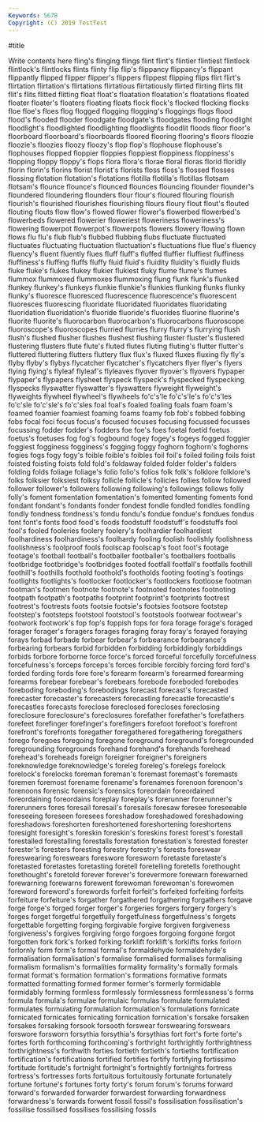 ```yaml
---
Keywords: 5678
Copyright: (C) 2019 TestTest
---
```


#title

Write contents here
 fling's flinging flings
flint flint's flintier flintiest flintlock flintlock's flintlocks flints flinty flip
flip's flippancy flippancy's flippant flippantly flipped flipper flipper's flippers flippest
flipping flips flirt flirt's flirtation flirtation's flirtations flirtatious flirtatiously flirted
flirting flirts flit flit's flits flitted flitting float float's floatation
floatation's floatations floated floater floater's floaters floating floats flock flock's
flocked flocking flocks floe floe's floes flog flogged flogging flogging's
floggings flogs flood flood's flooded flooder floodgate floodgate's floodgates flooding
floodlight floodlight's floodlighted floodlighting floodlights floodlit floods floor floor's floorboard
floorboard's floorboards floored flooring flooring's floors floozie floozie's floozies floozy
floozy's flop flop's flophouse flophouse's flophouses flopped floppier floppies floppiest
floppiness floppiness's flopping floppy floppy's flops flora flora's florae floral
floras florid floridly florin florin's florins florist florist's florists floss
floss's flossed flosses flossing flotation flotation's flotations flotilla flotilla's flotillas
flotsam flotsam's flounce flounce's flounced flounces flouncing flounder flounder's floundered
floundering flounders flour flour's floured flouring flourish flourish's flourished flourishes
flourishing flours floury flout flout's flouted flouting flouts flow flow's
flowed flower flower's flowerbed flowerbed's flowerbeds flowered flowerier floweriest floweriness
floweriness's flowering flowerpot flowerpot's flowerpots flowers flowery flowing flown flows
flu flu's flub flub's flubbed flubbing flubs fluctuate fluctuated fluctuates
fluctuating fluctuation fluctuation's fluctuations flue flue's fluency fluency's fluent fluently
flues fluff fluff's fluffed fluffier fluffiest fluffiness fluffiness's fluffing fluffs
fluffy fluid fluid's fluidity fluidity's fluidly fluids fluke fluke's flukes
flukey flukier flukiest fluky flume flume's flumes flummox flummoxed flummoxes
flummoxing flung flunk flunk's flunked flunkey flunkey's flunkeys flunkie flunkie's
flunkies flunking flunks flunky flunky's fluoresce fluoresced fluorescence fluorescence's fluorescent
fluoresces fluorescing fluoridate fluoridated fluoridates fluoridating fluoridation fluoridation's fluoride fluoride's
fluorides fluorine fluorine's fluorite fluorite's fluorocarbon fluorocarbon's fluorocarbons fluoroscope fluoroscope's
fluoroscopes flurried flurries flurry flurry's flurrying flush flush's flushed flusher
flushes flushest flushing fluster fluster's flustered flustering flusters flute flute's
fluted flutes fluting fluting's flutter flutter's fluttered fluttering flutters fluttery
flux flux's fluxed fluxes fluxing fly fly's flyby flyby's flybys
flycatcher flycatcher's flycatchers flyer flyer's flyers flying flying's flyleaf flyleaf's
flyleaves flyover flyover's flyovers flypaper flypaper's flypapers flysheet flyspeck flyspeck's
flyspecked flyspecking flyspecks flyswatter flyswatter's flyswatters flyweight flyweight's flyweights flywheel
flywheel's flywheels fo'c's'le fo'c's'le's fo'c's'les fo'c'sle fo'c'sle's fo'c'sles foal foal's
foaled foaling foals foam foam's foamed foamier foamiest foaming foams
foamy fob fob's fobbed fobbing fobs focal foci focus focus's
focused focuses focusing focussed focusses focussing fodder fodder's fodders foe
foe's foes foetal foetid foetus foetus's foetuses fog fog's fogbound
fogey fogey's fogeys fogged foggier foggiest fogginess fogginess's fogging foggy
foghorn foghorn's foghorns fogies fogs fogy fogy's foible foible's foibles
foil foil's foiled foiling foils foist foisted foisting foists fold
fold's foldaway folded folder folder's folders folding folds foliage foliage's
folio folio's folios folk folk's folklore folklore's folks folksier folksiest
folksy follicle follicle's follicles follies follow followed follower follower's followers
following following's followings follows folly folly's foment fomentation fomentation's fomented
fomenting foments fond fondant fondant's fondants fonder fondest fondle fondled
fondles fondling fondly fondness fondness's fondu fondu's fondue fondue's fondues
fondus font font's fonts food food's foods foodstuff foodstuff's foodstuffs
fool fool's fooled fooleries foolery foolery's foolhardier foolhardiest foolhardiness foolhardiness's
foolhardy fooling foolish foolishly foolishness foolishness's foolproof fools foolscap foolscap's
foot foot's footage footage's football football's footballer footballer's footballers footballs
footbridge footbridge's footbridges footed footfall footfall's footfalls foothill foothill's foothills
foothold foothold's footholds footing footing's footings footlights footlights's footlocker footlocker's
footlockers footloose footman footman's footmen footnote footnote's footnoted footnotes footnoting
footpath footpath's footpaths footprint footprint's footprints footrest footrest's footrests foots
footsie footsie's footsies footsore footstep footstep's footsteps footstool footstool's footstools
footwear footwear's footwork footwork's fop fop's foppish fops for fora
forage forage's foraged forager forager's foragers forages foraging foray foray's
forayed foraying forays forbad forbade forbear forbear's forbearance forbearance's forbearing
forbears forbid forbidden forbidding forbiddingly forbiddings forbids forbore forborne force
force's forced forceful forcefully forcefulness forcefulness's forceps forceps's forces forcible
forcibly forcing ford ford's forded fording fords fore fore's forearm
forearm's forearmed forearming forearms forebear forebear's forebears forebode foreboded forebodes
foreboding foreboding's forebodings forecast forecast's forecasted forecaster forecaster's forecasters forecasting
forecastle forecastle's forecastles forecasts foreclose foreclosed forecloses foreclosing foreclosure foreclosure's
foreclosures forefather forefather's forefathers forefeet forefinger forefinger's forefingers forefoot forefoot's
forefront forefront's forefronts foregather foregathered foregathering foregathers forego foregoes foregoing
foregone foreground foreground's foregrounded foregrounding foregrounds forehand forehand's forehands forehead
forehead's foreheads foreign foreigner foreigner's foreigners foreknowledge foreknowledge's foreleg foreleg's
forelegs forelock forelock's forelocks foreman foreman's foremast foremast's foremasts foremen
foremost forename forename's forenames forenoon forenoon's forenoons forensic forensic's forensics
foreordain foreordained foreordaining foreordains foreplay foreplay's forerunner forerunner's forerunners fores
foresail foresail's foresails foresaw foresee foreseeable foreseeing foreseen foresees foreshadow
foreshadowed foreshadowing foreshadows foreshorten foreshortened foreshortening foreshortens foresight foresight's foreskin
foreskin's foreskins forest forest's forestall forestalled forestalling forestalls forestation forestation's
forested forester forester's foresters foresting forestry forestry's forests foreswear foreswearing
foreswears foreswore foresworn foretaste foretaste's foretasted foretastes foretasting foretell foretelling
foretells forethought forethought's foretold forever forever's forevermore forewarn forewarned forewarning
forewarns forewent forewoman forewoman's forewomen foreword foreword's forewords forfeit forfeit's
forfeited forfeiting forfeits forfeiture forfeiture's forgather forgathered forgathering forgathers forgave
forge forge's forged forger forger's forgeries forgers forgery forgery's forges
forget forgetful forgetfully forgetfulness forgetfulness's forgets forgettable forgetting forging forgivable
forgive forgiven forgiveness forgiveness's forgives forgiving forgo forgoes forgoing forgone
forgot forgotten fork fork's forked forking forklift forklift's forklifts forks
forlorn forlornly form form's formal formal's formaldehyde formaldehyde's formalisation formalisation's
formalise formalised formalises formalising formalism formalism's formalities formality formality's formally
formals format format's formation formation's formations formative formats formatted formatting
formed former former's formerly formidable formidably forming formless formlessly formlessness
formlessness's forms formula formula's formulae formulaic formulas formulate formulated formulates
formulating formulation formulation's formulations fornicate fornicated fornicates fornicating fornication fornication's
forsake forsaken forsakes forsaking forsook forsooth forswear forswearing forswears forswore
forsworn forsythia forsythia's forsythias fort fort's forte forte's fortes forth
forthcoming forthcoming's forthright forthrightly forthrightness forthrightness's forthwith forties fortieth fortieth's
fortieths fortification fortification's fortifications fortified fortifies fortify fortifying fortissimo fortitude
fortitude's fortnight fortnight's fortnightly fortnights fortress fortress's fortresses forts fortuitous
fortuitously fortunate fortunately fortune fortune's fortunes forty forty's forum forum's
forums forward forward's forwarded forwarder forwardest forwarding forwardness forwardness's forwards
forwent fossil fossil's fossilisation fossilisation's fossilise fossilised fossilises fossilising fossils
